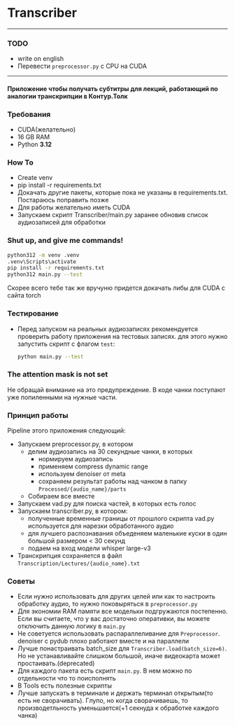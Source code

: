 ﻿# Transcriber

---
### TODO
 - write on english
 - Перевести `preprocessor.py` c CPU на CUDA 
---


#### Приложение чтобы получать субтитры для лекций, работающий по аналогии транскрипции в Контур.Толк

### Требования

- CUDA(желательно)
- 16 GB RAM
- Python **3.12**

### How To

- Create venv
- pip install -r requirements.txt
- Докачать другие пакеты, которые пока не указаны в requirements.txt. Постараюсь поправить позже
- Для работы желательно иметь CUDA
- Запускаем скрипт Transcriber/main.py заранее обновив список аудиозаписей для обработки

### Shut up, and give me commands!

```bash
python312 -m venv .venv
.venv\Scripts\activate
pip install -r requirements.txt
python312 main.py --test
```

Скорее всего тебе так же вручуню придется докачать либы для CUDA с сайта torch

### Тестирование

- Перед запуском на реальных аудиозаписях рекомендуется проверить работу приложения на тестовых записях. для
этого нужно запустить скрипт с флагом `test`:
  ```bash
  python main.py --test
  ```

### The attention mask is not set

Не обращай внимание на это предупреждение. В коде чанки поступают уже попиленными на нужные части.

### Принцип работы

Pipeline этого приложения следующий:

- Запускаем preprocessor.py, в котором 
  - делим аудиозапись на 30 секундные чанки, в которых
    - нормируем аудиозапись
    - применяем compress dynamic range
    - используем denoiser от meta
    - сохраняем результат работы над чанком в папку `Processed/{audio_name}/parts`
  - Собираем все вместе
- Запускаем vad.py для поиска частей, в которых есть голос
- Запускаем transcriber.py, в котором:
  - полученные временные границы от прошлого скрипта vad.py используется для нарезки обработанного аудио
  - для лучшего распознавания объеденяем маленькие куски в один большой размером < 30 секунд
  - подаем на вход модели whisper large-v3
- Транскрипция сохраняется в файл `Transcription/Lectures/{audio_name}.txt`

### Советы

- Если нужно использовать для других целей или как то настроить обработку
аудио, то нужно поковыряться в `preprocessor.py`
- Для экономии RAM памяти все модельки подгружаются постепенно. Если вы считаете, что у вас достаточно оперативки, 
вы можете отключить данную логику в `main.py`
- Не советуется использовать распараллеливание для `Preprocessor`. denoiser с pydub плохо работают вместе и на параллели
- Лучше понастраивать batch_size для `Transcriber.load(batch_size=6)`. Но не устанавливайте слишком большой, иначе
видеокарта может простаивать.(deprecated) 
- Для каждого пакета есть скрипт `main.py`. В нем можно по отдельности что то поисполнять
- В Tools есть полезные скрипты
- Лучше запускать в терминале и держать терминал открытым(то есть не сворачивать). Глупо, но когда сворачиваешь, то производетльность уменьшается(+1 секнуда к обработке каждого чанка)

